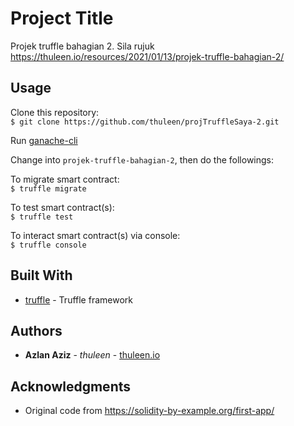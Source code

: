# Project Title

Projek truffle bahagian 2. Sila rujuk https://thuleen.io/resources/2021/01/13/projek-truffle-bahagian-2/

## Usage

Clone this repository:<br />
`$ git clone https://github.com/thuleen/projTruffleSaya-2.git`

Run [ganache-cli](https://github.com/trufflesuite/ganache-cli)

Change into `projek-truffle-bahagian-2`, then do the followings:

To migrate smart contract:<br />
`$ truffle migrate`

To test smart contract(s):<br />
`$ truffle test`

To interact smart contract(s) via console:<br />
`$ truffle console`

## Built With

-   [truffle](https://www.trufflesuite.com/) - Truffle framework

## Authors

-   **Azlan Aziz** - _thuleen_ - [thuleen.io](https://thuleen.io)

## Acknowledgments

-   Original code from https://solidity-by-example.org/first-app/
